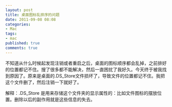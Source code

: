 ```yaml
---
layout: post
title: 桌面图标乱排序的问题
date: 2011-09-08 08:08
categories:
- Mac
tags:
- mac
published: true
comments: true
---
```

不知道从什么时候起发现注销或者重启之后，桌面的图标顺序都会乱掉，之前排好的位置都记不住。搜了很多都不能解决，然后一直困扰了我好久。今天终于被我找到原因了。原来是桌面的.DS_Store文件损坏了，导致文件的位置都记不住。我把这个文件删了，然后注销一下就好了。

解释：.DS_Store 是用来存储这个文件夹的显示属性的：比如文件图标的摆放位置。删除以后的副作用就是这些信息的失去。
